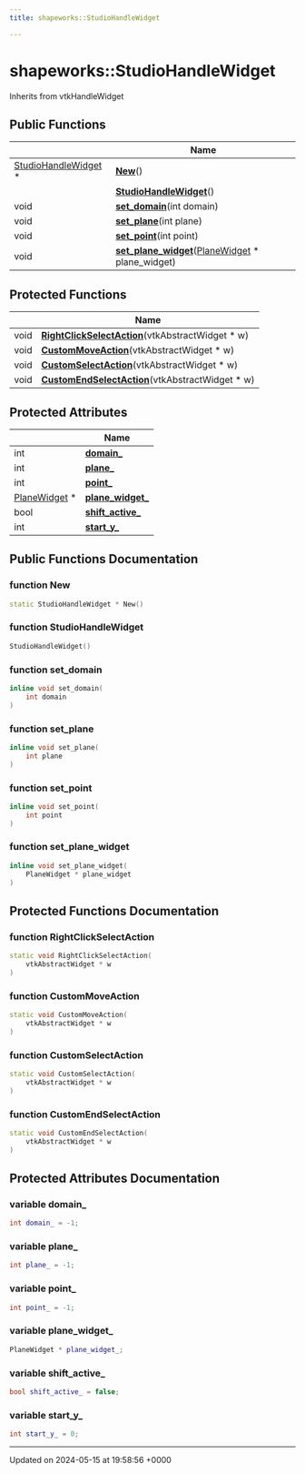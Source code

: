 ```yaml
---
title: shapeworks::StudioHandleWidget

---
```


# shapeworks::StudioHandleWidget





Inherits from vtkHandleWidget

## Public Functions

|                | Name           |
| -------------- | -------------- |
| [StudioHandleWidget](../Classes/classshapeworks_1_1StudioHandleWidget.md) * | **[New](../Classes/classshapeworks_1_1StudioHandleWidget.md#function-new)**() |
| | **[StudioHandleWidget](../Classes/classshapeworks_1_1StudioHandleWidget.md#function-studiohandlewidget)**() |
| void | **[set_domain](../Classes/classshapeworks_1_1StudioHandleWidget.md#function-set-domain)**(int domain) |
| void | **[set_plane](../Classes/classshapeworks_1_1StudioHandleWidget.md#function-set-plane)**(int plane) |
| void | **[set_point](../Classes/classshapeworks_1_1StudioHandleWidget.md#function-set-point)**(int point) |
| void | **[set_plane_widget](../Classes/classshapeworks_1_1StudioHandleWidget.md#function-set-plane-widget)**([PlaneWidget](../Classes/classshapeworks_1_1PlaneWidget.md) * plane_widget) |

## Protected Functions

|                | Name           |
| -------------- | -------------- |
| void | **[RightClickSelectAction](../Classes/classshapeworks_1_1StudioHandleWidget.md#function-rightclickselectaction)**(vtkAbstractWidget * w) |
| void | **[CustomMoveAction](../Classes/classshapeworks_1_1StudioHandleWidget.md#function-custommoveaction)**(vtkAbstractWidget * w) |
| void | **[CustomSelectAction](../Classes/classshapeworks_1_1StudioHandleWidget.md#function-customselectaction)**(vtkAbstractWidget * w) |
| void | **[CustomEndSelectAction](../Classes/classshapeworks_1_1StudioHandleWidget.md#function-customendselectaction)**(vtkAbstractWidget * w) |

## Protected Attributes

|                | Name           |
| -------------- | -------------- |
| int | **[domain_](../Classes/classshapeworks_1_1StudioHandleWidget.md#variable-domain-)**  |
| int | **[plane_](../Classes/classshapeworks_1_1StudioHandleWidget.md#variable-plane-)**  |
| int | **[point_](../Classes/classshapeworks_1_1StudioHandleWidget.md#variable-point-)**  |
| [PlaneWidget](../Classes/classshapeworks_1_1PlaneWidget.md) * | **[plane_widget_](../Classes/classshapeworks_1_1StudioHandleWidget.md#variable-plane-widget-)**  |
| bool | **[shift_active_](../Classes/classshapeworks_1_1StudioHandleWidget.md#variable-shift-active-)**  |
| int | **[start_y_](../Classes/classshapeworks_1_1StudioHandleWidget.md#variable-start-y-)**  |

## Public Functions Documentation

### function New

```cpp
static StudioHandleWidget * New()
```


### function StudioHandleWidget

```cpp
StudioHandleWidget()
```


### function set_domain

```cpp
inline void set_domain(
    int domain
)
```


### function set_plane

```cpp
inline void set_plane(
    int plane
)
```


### function set_point

```cpp
inline void set_point(
    int point
)
```


### function set_plane_widget

```cpp
inline void set_plane_widget(
    PlaneWidget * plane_widget
)
```


## Protected Functions Documentation

### function RightClickSelectAction

```cpp
static void RightClickSelectAction(
    vtkAbstractWidget * w
)
```


### function CustomMoveAction

```cpp
static void CustomMoveAction(
    vtkAbstractWidget * w
)
```


### function CustomSelectAction

```cpp
static void CustomSelectAction(
    vtkAbstractWidget * w
)
```


### function CustomEndSelectAction

```cpp
static void CustomEndSelectAction(
    vtkAbstractWidget * w
)
```


## Protected Attributes Documentation

### variable domain_

```cpp
int domain_ = -1;
```


### variable plane_

```cpp
int plane_ = -1;
```


### variable point_

```cpp
int point_ = -1;
```


### variable plane_widget_

```cpp
PlaneWidget * plane_widget_;
```


### variable shift_active_

```cpp
bool shift_active_ = false;
```


### variable start_y_

```cpp
int start_y_ = 0;
```


-------------------------------

Updated on 2024-05-15 at 19:58:56 +0000